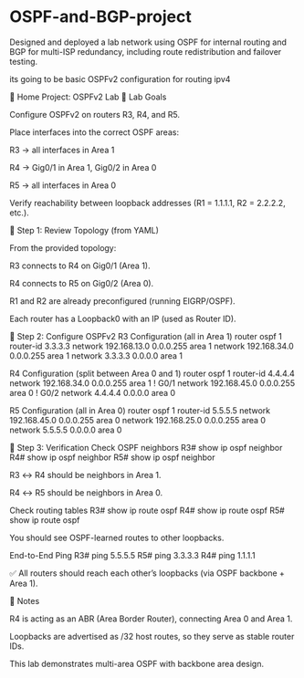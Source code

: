 # OSPF-and-BGP-project
Designed and deployed a lab network using OSPF for internal routing and BGP for multi-ISP redundancy, including route redistribution and failover testing.



its going to be basic OSPFv2 configuration for routing ipv4 

🏡 Home Project: OSPFv2 Lab
🎯 Lab Goals

Configure OSPFv2 on routers R3, R4, and R5.

Place interfaces into the correct OSPF areas:

R3 → all interfaces in Area 1

R4 → Gig0/1 in Area 1, Gig0/2 in Area 0

R5 → all interfaces in Area 0

Verify reachability between loopback addresses (R1 = 1.1.1.1, R2 = 2.2.2.2, etc.).

🔧 Step 1: Review Topology (from YAML)

From the provided topology:

R3 connects to R4 on Gig0/1 (Area 1).

R4 connects to R5 on Gig0/2 (Area 0).

R1 and R2 are already preconfigured (running EIGRP/OSPF).

Each router has a Loopback0 with an IP (used as Router ID).

🔧 Step 2: Configure OSPFv2
R3 Configuration (all in Area 1)
router ospf 1
 router-id 3.3.3.3
 network 192.168.13.0 0.0.0.255 area 1
 network 192.168.34.0 0.0.0.255 area 1
 network 3.3.3.3 0.0.0.0 area 1

R4 Configuration (split between Area 0 and 1)
router ospf 1
 router-id 4.4.4.4
 network 192.168.34.0 0.0.0.255 area 1    ! G0/1
 network 192.168.45.0 0.0.0.255 area 0    ! G0/2
 network 4.4.4.4 0.0.0.0 area 0

R5 Configuration (all in Area 0)
router ospf 1
 router-id 5.5.5.5
 network 192.168.45.0 0.0.0.255 area 0
 network 192.168.25.0 0.0.0.255 area 0
 network 5.5.5.5 0.0.0.0 area 0

🔧 Step 3: Verification
Check OSPF neighbors
R3# show ip ospf neighbor
R4# show ip ospf neighbor
R5# show ip ospf neighbor


R3 ↔ R4 should be neighbors in Area 1.

R4 ↔ R5 should be neighbors in Area 0.

Check routing tables
R3# show ip route ospf
R4# show ip route ospf
R5# show ip route ospf


You should see OSPF-learned routes to other loopbacks.

End-to-End Ping
R3# ping 5.5.5.5
R5# ping 3.3.3.3
R4# ping 1.1.1.1


✅ All routers should reach each other’s loopbacks (via OSPF backbone + Area 1).

📌 Notes

R4 is acting as an ABR (Area Border Router), connecting Area 0 and Area 1.

Loopbacks are advertised as /32 host routes, so they serve as stable router IDs.

This lab demonstrates multi-area OSPF with backbone area design.
